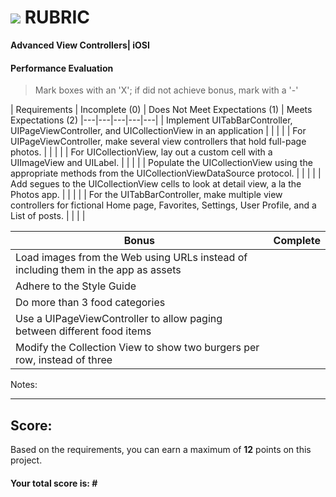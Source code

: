# ![](https://ga-dash.s3.amazonaws.com/production/assets/logo-9f88ae6c9c3871690e33280fcf557f33.png) RUBRIC
**Advanced View Controllers| iOSI** 	 						


#### Performance Evaluation
> Mark boxes with an 'X'; if did not achieve bonus, mark with a '-'

| Requirements | Incomplete (0) | Does Not Meet Expectations (1) | Meets Expectations (2)
|---|---|---|---|---|
| Implement UITabBarController, UIPageViewController, and UICollectionView in an application | | | |
| For UIPageViewController, make several view controllers that hold full-page photos. | | | |
| For UICollectionView, lay out a custom cell with a UIImageView and UILabel. | | | |
| Populate the UICollectionView using the appropriate methods from the UICollectionViewDataSource protocol. | | | |
| Add segues to the UICollectionView cells to look at detail view, a la the Photos app. | | | |
| For the UITabBarController, make multiple view controllers for fictional Home page, Favorites, Settings, User Profile, and a List of posts. | | | |



| Bonus | Complete |
|---|---|
| Load images from the Web using URLs instead of including them in the app as assets| |
| Adhere to the Style Guide| |
| Do more than 3 food categories| |
| Use a UIPageViewController to allow paging between different food items| |
| Modify the Collection View to show two burgers per row, instead of three| |










Notes:

<!-- > Example: Your getting the hang of this!  Be sure to practice proper indentation and spacing.  Nice work! On line (INSERT SPECIFIC LINE NUMBER) in the (INSERT SPECIFIC FILE NAME) you (INSERT SPECIFIC CRITIQUE). Also, on line (INSERT SPECIFIC LINE NUMBER) in the (INSERT SPECIFIC FILE NAME) you (INSERT SPECIFIC CRITIQUE -->


---

## Score:
Based on the requirements, you can earn a maximum of  **12**  points on this project.

#### Your total score is: **#**

















